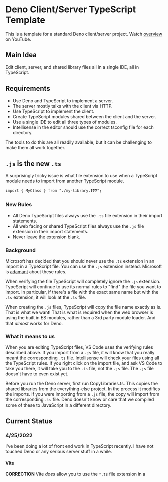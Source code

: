 # Deno Client/Server TypeScript Template
This is a template for a standard Deno client/server project.
Watch [overview](https://youtu.be/ifFaOuZ1aiE) on YouTube.
## Main Idea
Edit client, server, and shared library files all in a single IDE, all in TypeScript. 
## Requirements
 - Use Deno and TypeScript to implement a server.
 - The server mostly talks with the client via HTTP.
 - Use TypeScript to implement the client.
 - Create TypeScript modules shared between the client and the server.
 - Use a single IDE to edit all three types of modules.
 - Intellisense in the editor should use the correct tsconfig file for each directory.

The tools to do this are all readily available, but it can be challenging to make them all work together.
## `.js` is the new `.ts`
A surprisingly tricky issue is what file extension to use when a TypeScript module needs to import from another TypeScript module.

`import { MyClass } from "./my-library.❓❓❓";`
### New Rules
 - All Deno TypeScript files always use the `.ts` file extension in their import statements.
 - All web facing or shared TypeScript files always use the `.js` file extension in their import statements.
 - Never leave the extension blank.
### Background
Microsoft has decided that you should never use the `.ts` extension in an import in a TypeScript file.
You can use the `.js` extension instead.
Microsoft is [adamant](https://github.com/microsoft/TypeScript/issues/16577#issuecomment-754941937) about these rules.

When verifying the file TypeScript will completely ignore the `.js` extension.
TypeScript will continue to use its normal rules to "find" the file you want to import.
In particular, if there's a file with the exact same name but with the `.ts` extension, it will look at the `.ts` file.

When creating the `.js` files, TypeScript will copy the file name exactly as is.
That is what we want!
That is what is required when the web browser is using the built in ES modules, rather than a 3rd party module loader.
And that *almost* works for Deno.
### What it means to us
When you are editing TypeScript files, VS Code uses the verifying rules described above.
If you import from a `.js` file, it will know that you really meant the corresponding `.ts` file.
Intellisense will check your files using all the TypeScript rules.
If you right click on the import file, and ask VS Code to take you there, it will take you to the `.ts` file, not the `.js` file.
The `.js` file doesn't have to even exist yet.

Before you run the Deno server, first run CopyLibraries.ts.
This copies the shared libraries from the everything-else project.
In the process it modifies the imports.
If you were importing from a `.js` file, the copy will import from the corresponding `.ts` file.
Deno doesn't know or care that we compiled some of these to JavaScript in a different directory.
## Current Status
### 4/25/2022
I've been doing a lot of front end work in TypeScript recently.
I have not touched Deno or any serious server stuff in a while.

#### Vite

__CORRECTION__ Vite _does_ allow you to use the `*.ts` file extension in a <script> tag in your `*.html` files.
_However_, if you add the `*.ts` file extension file extension to your TypeScript `import` statements, VS Code will complain, and the build will fail.
🙁

I've had good luck using [Vite](https://vitejs.dev/) as my build tool handle npm, bundling, etc.
Vite has some nice features that can help in a hybrid Deno / client project.

For one thing, if you want to import a TypeScript file, you use the `*.ts` file extension.
This is the same for the client and the server.
So you can share the source files directly!

Vite is also good about reading files from `../` and similar places.  
So you can set up a directory structure like:
```
my-project/
my-project/shared-libraries
my-project/deno-stuff
my-project/client-stuff
my-project/interfaces
```
You can edit and build `client-stuff` like a normal Vite project.
You can edit and run `deno-stuff` like a normal Deno project.  
You would store all of `my-project` in one git repository.

If a file is shared by multiple projects, you can use a git submodule to take care of it.
For an example, that's how I do libraries between https://github.com/TradeIdeasPhilip/bounce-3d and https://github.com/TradeIdeasPhilip/roughjs-with-vite.
I tried that trick before I used Vite, but I ran into problems back then.
For one thing, when Vite creates a JavaScript file, it goes directly into the release directory, not the source directory.
That becomes important if your projects don't all have _identical_ `tsconfig.json` files.

In practice I found that I had some shared libraries that I want to use in every JavaScript project.
A git submodule is perfect for those files.
And I have interfaces describing the data that goes between the client and the server.
Those files would be stored in the same git repository as the deno and client source code.

Vite includes its own development webserver that translates the source files on the fly.
I was doing that with my own Deno web server.
I liked the idea of using my own server to deliver the HTML and JavaScript files so I could mix live data into those files.
I wanted to store PHP style templates.
Let my server add the live data at the same time as it does the compiling.
I've lost that ability, but it doesn't seem huge.

There are many alternatives and competitors.
I picked Vite because it is small and simple and it does what I need.
It seems helpful in lots of places, including a mixed Deno & client project.

#### Still needs work

* One editor for both projects — I haven't tried lately.  As far a I know, things still crash if you try to put Deno and a client project into the same VS Code workspace.
* Different tsconfig's for different files or directories. — I haven't seen any version of this anywhere!  I want Intellisense to know that `console` is available in all files but `Deno` and `document.createElement()` only work in specific files.  You can do that on a project by project basis, but I want the shared files to be smarter. 
* Make 2 spaces the default for new files. — This seemed so simple when I first listed it.  I suspect there are multiple formatters all competing in my VS Code.
* Add a sample ts file that uses tsx. — jsx/tsx is very powerful.  It's built into some tools.  I'd like to do more with it.

If you've gotten any of this to work, please let me know.

### 12/9/2021
Last time I checked, some of this code broke over time.
I stand by the requirements.
### Modules
I **can** share modules between client and server.
And those modules **can** import other modules.
😃

You have to remember not to edit the wrong version of the shared library code.
I tried to mark the derived objects as read-only, but that didn't work.
I've marked the top of these with comments, but you could miss that.
### Editors
It all falls to pieces if I try to load the workspace.
Intellisense is flakey at best. 😢
Sometimes VS code tells me that the TypeScript service has died 5 times in a row.
Sometimes VS code does no syntax highlighting or suggesting at all.
Usually it makes some attempts, many of which fail, details vary from one run to the next.
The "problems" window and the red marks numbers in the "explorer" panel are similarly unpredictable.

If I only load the deno directory or the everything-else directory into VS Code, it works.

It's a real pain jumping back and forth.
For a slight improvement, use VS Code's "New Window" feature.
Keep the deno project in one window and the everything-else project in a different window.
### Debugger
The debugger works pretty well!
You can debug the server code right in VS Code.
You can debug the client code in Chrome.
Source maps work in Chrome.
😁
### Client Build Process
Client side files are built automatically.
When you try to access a `.js` or `.js.map` file our web server will check the dates of the files.
If the corresponding `.ts` file is newer, the web server will automatically call tsc.

`.ts` files now work like normal `.js`, `.html`, and `.php` files.
You just save your change in your editor then hit refresh in your browser.
😎

I'm not sure why I had to do the build in the web server.
In [other projects](https://github.com/TradeIdeasPhilip/penrose-tiling/blob/master/.vscode/tasks.json) I use tsc in watch mode.
As soon as I save a `.ts` file in the editor, typescript rebuilds the corresponding `.js` and `.js.map` files.
It would be nice to remove AutoCompile.ts in favor of `tsc --watch`, but tsc wasn't working well in this project for some reason.

### Server Build Process
The server side works but it needs more automation.

A build task called "Copy Libraries" copies and fixes the shared `.ts` files.
Any time you hit the green arrow to start the server, this automatically runs first.

Hit control-shift-B to run this any time you like.
You want to do this periodically to make sure Intellisense is up to date.
Ideally the copy script should be running constantly.
It should watch for file changes so you don't miss any.
## Prerequisites
To make this project work you need to install:
 - [Deno](https://deno.land/manual/getting_started/installation)
 - [VS Code](https://code.visualstudio.com/download) including [JavaScript and TypeScript](https://marketplace.visualstudio.com/items?itemName=ms-vscode.vscode-typescript-next) and [Deno](https://marketplace.visualstudio.com/items?itemName=denoland.vscode-deno) extensions.
 - [git](https://git-scm.com/book/en/v2/Getting-Started-Installing-Git) (more precisely, git-bash, which is included with git) and
 - [tsc](https://www.typescriptlang.org/download) (I used the npm install.)
## Bonus Points
 - Make 2 spaces the default for new files.
 - Add a sample ts file that uses tsx.
